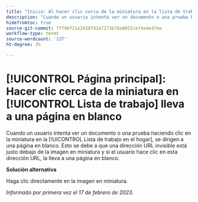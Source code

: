 ```yaml
---
title: "Inicio: Al hacer clic cerca de la miniatura en la lista de trabajo se abre una página en blanco"
description: "Cuando un usuario intenta ver un documento o una prueba haciendo clic en la miniatura de la lista de trabajo principal, se le redirige a una página en blanco. Esto se debe a que una dirección URL invisible está justo debajo de la imagen en miniatura y si el usuario hace clic en esta dirección URL, la lleva a una página en blanco."
hidefromtoc: true
source-git-commit: 7ff96f21e2438743a7273b7ba0015cef4e4e47ee
workflow-type: tm+mt
source-wordcount: '137'
ht-degree: 3%

---
```



# [!UICONTROL Página principal]: Hacer clic cerca de la miniatura en [!UICONTROL Lista de trabajo] lleva a una página en blanco

Cuando un usuario intenta ver un documento o una prueba haciendo clic en la miniatura en la [!UICONTROL Lista de trabajo en el hogar], se dirigen a una página en blanco. Esto se debe a que una dirección URL invisible está justo debajo de la imagen en miniatura y si el usuario hace clic en esta dirección URL, la lleva a una página en blanco.

**Solución alternativa**

Haga clic directamente en la imagen en miniatura.

_Informado por primera vez el 17 de febrero de 2023._

